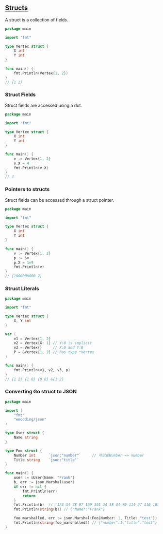 ## [Structs](https://tour.golang.org/moretypes/2)

A struct is a collection of fields.

```go
package main

import "fmt"

type Vertex struct {
	X int
	Y int
}

func main() {
	fmt.Println(Vertex{1, 2})
}
// {1 2}
```

### Struct Fields
Struct fields are accessed using a dot.
```go
package main

import "fmt"

type Vertex struct {
    X int
    Y int
}

func main() {
    v := Vertex{1, 2}
    v.X = 4
    fmt.Println(v.X)
}
// 4
```

### Pointers to structs
Struct fields can be accessed through a struct pointer.
```go
package main

import "fmt"

type Vertex struct {
    X int
    Y int
}

func main() {
    v := Vertex{1, 2}
    p := &v
    p.X = 1e9
    fmt.Println(v)
}
// {1000000000 2}
```

### Struct Literals
```go
package main

import "fmt"

type Vertex struct {
    X, Y int
}

var (
    v1 = Vertex{1, 2}
    v2 = Vertex{X: 1} // Y:0 is implicit
    v3 = Vertex{}     // X:0 and Y:0
    P = &Vertex{1, 2} // has type *Vertex
)

func main() {
	fmt.Println(v1, v2, v3, p)
}
// {1 2} {1 0} {0 0} &{1 2}
```

### Converting Go struct to JSON
```go
package main

import (
    "fmt"
    "encoding/json"
)

type User struct {
    Name string
}

type Foo struct {
    Number int      `json:"number"`     // 可以把Number => number
    Title string    `json:"title"`
}

func main() {
    user := &User{Name: "Frank"}
    b, err := json.Marshal(user)
    if err != nil {
        fmt.Println(err)
        return
    }
    fmt.Println(b)  // [123 34 78 97 109 101 34 58 34 70 114 97 110 107 34 125]
    fmt.Println(string(b)) // {"Name":"Frank"}

    foo_marshalled, err := json.Marshal(Foo{Number: 1, Title: "test"})
    fmt.Println(string(foo_marshalled)) // {"number":1,"title":"test"}
}
```